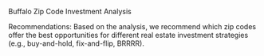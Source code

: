 Buffalo Zip Code Investment Analysis

Recommendations: Based on the analysis, we recommend which zip codes offer the best opportunities for different real estate investment strategies (e.g., buy-and-hold, fix-and-flip, BRRRR).
